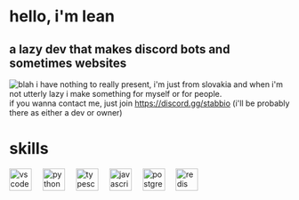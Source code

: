 # hello, i'm lean
## a lazy dev that makes discord bots and sometimes websites
![blah](https://count.getloli.com/@:iarguealot?name=%3Aiarguealot&theme=asoul&padding=5&offset=0&align=center&scale=1&pixelated=1&darkmode=auto)
i have nothing to really present, i'm just from slovakia and when i'm not utterly lazy i make something for myself or for people. \
if you wanna contact me, just join https://discord.gg/stabbio (i'll be probably there as either a dev or owner)
# skills
<div align="left">
  <img src="https://cdn.jsdelivr.net/gh/devicons/devicon/icons/vscode/vscode-original.svg" height="40" alt="vscode logo"  />
  <img width="12" />
  <img src="https://cdn.jsdelivr.net/gh/devicons/devicon/icons/python/python-original.svg" height="40" alt="python logo"  />
  <img width="12" />
  <img src="https://cdn.jsdelivr.net/gh/devicons/devicon/icons/typescript/typescript-original.svg" height="40" alt="typescript logo"  />
  <img width="12" />
  <img src="https://cdn.jsdelivr.net/gh/devicons/devicon/icons/javascript/javascript-original.svg" height="40" alt="javascript logo"  />
  <img width="12" />
  <img src="https://cdn.jsdelivr.net/gh/devicons/devicon/icons/postgresql/postgresql-original.svg" height="40" alt="postgresql logo"  />
  <img width="12" />
  <img src="https://cdn.jsdelivr.net/gh/devicons/devicon/icons/redis/redis-original.svg" height="40" alt="redis logo"  />
</div>
